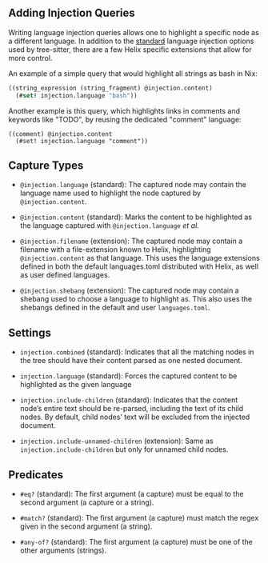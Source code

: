 ## Adding Injection Queries

Writing language injection queries allows one to highlight a specific node as a different language.
In addition to the [standard][upstream-docs] language injection options used by tree-sitter, there
are a few Helix specific extensions that allow for more control.

An example of a simple query that would highlight all strings as bash in Nix:
```scm
((string_expression (string_fragment) @injection.content)
  (#set! injection.language "bash"))
```
Another example is this query, which highlights links in comments and keywords like "TODO", by reusing the dedicated "comment" language:
```
((comment) @injection.content
  (#set! injection.language "comment"))
```

## Capture Types

- `@injection.language` (standard):
The captured node may contain the language name used to highlight the node captured by
`@injection.content`.

- `@injection.content` (standard):
Marks the content to be highlighted as the language captured with `@injection.language` _et al_.

- `@injection.filename` (extension):
The captured node may contain a filename with a file-extension known to Helix,
highlighting `@injection.content` as that language. This uses the language extensions defined in
both the default languages.toml distributed with Helix, as well as user defined languages.

- `@injection.shebang` (extension):
The captured node may contain a shebang used to choose a language to highlight as. This also uses
the shebangs defined in the default and user `languages.toml`.

## Settings

- `injection.combined` (standard):
Indicates that all the matching nodes in the tree should have their content parsed as one
nested document.

- `injection.language` (standard):
Forces the captured content to be highlighted as the given language

- `injection.include-children` (standard):
Indicates that the content node’s entire text should be re-parsed, including the text of its child
nodes. By default, child nodes’ text will be excluded from the injected document.

- `injection.include-unnamed-children` (extension):
Same as `injection.include-children` but only for unnamed child nodes.

## Predicates

- `#eq?` (standard):
The first argument (a capture) must be equal to the second argument
(a capture or a string).

- `#match?` (standard):
The first argument (a capture) must match the regex given in the
second argument (a string).

- `#any-of?` (standard):
The first argument (a capture) must be one of the other arguments (strings).

[upstream-docs]: https://tree-sitter.github.io/tree-sitter/3-syntax-highlighting.html#language-injection
